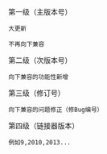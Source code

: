 第一级（主版本号）

	大更新
	
	不再向下兼容
	
第二级（次版本号）

	向下兼容的功能性新增
	
第三级（修订号）

	向下兼容的问题修正（修Bug编号）
	
第四级（链接器版本）

	例如9,2010,2013...
